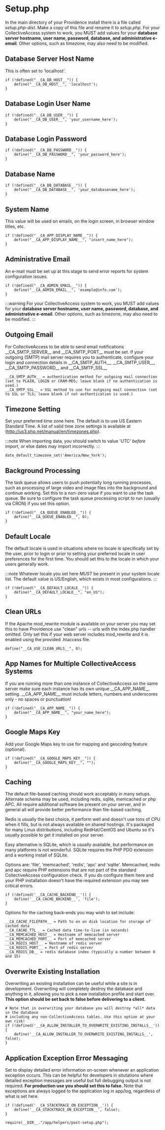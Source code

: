 # Setup.php

In the main directory of your Providence install there is a file called
*setup.php-dist*. Make a copy of this file and rename it to *setup.php*.
For your CollectiveAccess system to work, you MUST add values for your
**database server hostname, user name, password, database, and
administrative e-email**. Other options, such as timezone, may also need
to be modified.

## Database Server Host Name

This is often set to \'localhost\'.

``` none
if (!defined("__CA_DB_HOST__")) {
    define("__CA_DB_HOST__", 'localhost');
}
```

## Database Login User Name

``` none
if (!defined("__CA_DB_USER__")) {
    define("__CA_DB_USER__", 'your_username_here');
}
```

## Database Login Password

``` none
if (!defined("__CA_DB_PASSWORD__")) {
    define("__CA_DB_PASSWORD__", 'your_password_here');
}
```

## Database Name

``` none
if (!defined("__CA_DB_DATABASE__")) {
    define("__CA_DB_DATABASE__", 'your_databasename_here');
}
```

## System Name

This value will be used on emails, on the login screen, in browser
window titles, etc.

``` none
if (!defined("__CA_APP_DISPLAY_NAME__")) {
    define("__CA_APP_DISPLAY_NAME__", "insert_name_here");
}
```

## Administrative Email

An e-mail must be set up at this stage to send error reports for system
configuration issues.

``` none
if (!defined("__CA_ADMIN_EMAIL__")) {
    define("__CA_ADMIN_EMAIL__", 'example@info.com');
}
```

:::warning
For your CollectiveAccess system to work, you MUST add values for your
**database server hostname, user name, password, database, and
administrative e-email**. Other options, such as timezone, may also need
to be modified.
:::

## Outgoing Email

For CollectiveAccess to be able to send email notifications
\_\_CA_SMTP_SERVER\_\_ and \_\_CA_SMTP_PORT\_\_ must be set. If your
outgoing (SMTP) mail server requires you to authenticate, configure your
login and connection details in \_\_CA_SMTP_AUTH\_\_,
\_\_CA_SMTP_USER\_\_, \_\_CA_SMTP_PASSWORD\_\_ and \_\_CA_SMTP_SSL\_\_

``` none
__CA_SMTP_AUTH__ = authentication method for outgoing mail connection (set to PLAIN, LOGIN or CRAM-MD5; leave blank if no authentication is used.)
__CA_SMTP_SSL__ = SSL method to use for outgoing mail connection (set to SSL or TLS; leave blank if not authentication is used.)
```

## Timezone Setting

Set your preferred time zone here. The default is to use US Eastern
Standard Time. A list of valid time zone settings is available at
(http://us3.php.net/manual/en/timezones.php).

:::note
When importing data, you should switch to value \'UTC\' *before* import,
or else dates may import incorrectly.
:::

``` none
date_default_timezone_set('America/New_York');
```

## Background Processing

The task queue allows users to push potentially long running processes,
such as processing of large video and image files into the background
and continue working. Set this to a non-zero value if you want to use
the task queue. Be sure to configure the task queue processing script to
run (usually via CRON) if you set this option.

``` none
if (!defined("__CA_QUEUE_ENABLED__")) {
    define("__CA_QUEUE_ENABLED__", 0);
}
```

## Default Locale

The default locale is used in situations where no locale is specifically
set by the user, prior to login or prior to setting your preferred
locale in user preferences for the first time. You should set this to
the locale in which your users generally work.

:::note
Whatever locale you set here *MUST* be present in your system locale
list. The default value is US/English, which exists in most
configurations.
:::

``` none
if (!defined("__CA_DEFAULT_LOCALE__")) {
    define("__CA_DEFAULT_LOCALE__", "en_US");
}
```

## Clean URLs

If the Apache mod_rewrite module is available on your server you may set
this to have Providence use \"clean\" urls -- urls with the index.php
handler omitted. Only set this if your web server includes mod_rewrite
and it is enabled using the provided .htaccess file.

``` none
define("__CA_USE_CLEAN_URLS__", 0);
```

## App Names for Multiple CollectiveAccess Systems

If you are running more than one instance of CollectiveAccess on the
same server make sure each instance has its own unique
\_\_CA_APP_NAME\_\_ setting. \_\_CA_APP_NAME\_\_ must include letters,
numbers and underscores only - no spaces or punctuation!

``` none
if (!defined("__CA_APP_NAME__")) {
    define("__CA_APP_NAME__", "your_name_here");
}
```

## Google Maps Key

Add your Google Maps key to use for mapping and geocoding feature
(optional).

``` none
if (!defined("__CA_GOOGLE_MAPS_KEY__")) {
    define("__CA_GOOGLE_MAPS_KEY__", "");
}
```

## Caching

The default file-based caching should work acceptably in many setups.
Alternate schema may be used, including redis, sqlite, memcached or php
APC. All require additional software be present on your server, and in
general all will provide better performance than file-based caching.

Redis is usually the best choice, it perform well and doesn\'t use tons
of CPU when it fills, but is not always available on shared hostings.
It\'s packaged for many Linux distributions, including RedHat/CentOS and
Ubuntu so it\'s usually possible to get it installed on your server.

Easy alternative is SQLite, which is usually available, but performance
on many platforms is not wonderful. SQLite requires the PHP PDO
extension and a working install of SQLite.

Options are: \'file\', \'memcached\', \'redis\', \'apc\' and \'sqlite\'.
Memcached, redis and apc require PHP extensions that are not part of the
standard CollectiveAccess configuration check. If you do configure them
here and your PHP installation doesn\'t have the required extension you
may see critical errors.

``` none
if (!defined('__CA_CACHE_BACKEND__')) {
    define('__CA_CACHE_BACKEND__', 'file');
}
```

Options for the caching back-ends you may wish to set include:

``` none
__CA_CACHE_FILEPATH__ = Path to on on disk location for storage of cached data
__CA_CACHE_TTL__ = Cached data time-to-live (in seconds)
__CA_MEMCACHED_HOST__ = Hostname of memcached server
__CA_MEMCACHED_PORT__ = Port of memcached server
__CA_REDIS_HOST__ = Hostname of redis server
__CA_REDIS_PORT__ = Port of redis server
__CA_REDIS_DB__ = redis database index (typically a number between 0 and 15)
```

## Overwrite Existing Installation

Overwriting an existing installation can be useful while a site is in
development. Overwriting will completely destroy the database and
anything in it, allowing you to pick a new installation profile and
start over. **This option should be set back to false before delivering
to a client.**

``` none
# Note that in overwriting your database you will destroy *all* data in the database
# including any non-CollectiveAccess tables. Use this option at your own risk!
if (!defined('__CA_ALLOW_INSTALLER_TO_OVERWRITE_EXISTING_INSTALLS__')) {
    define('__CA_ALLOW_INSTALLER_TO_OVERWRITE_EXISTING_INSTALLS__', false);
}
```

## Application Exception Error Messaging

Set to display detailed error information on-screen whenever an
application exception occurs. This can be helpful for developers in
situtations where detailed exception messages are useful but full
debugging output is not required. **For production use you should set
this to false.** Note that exceptions are always logged to the
application log in app/log, regardless of what is set here.

``` none
if (!defined('__CA_STACKTRACE_ON_EXCEPTION__')) {
    define('__CA_STACKTRACE_ON_EXCEPTION__', false);
}

require(__DIR__."/app/helpers/post-setup.php");
```
